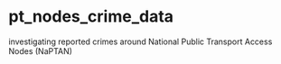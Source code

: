 # pt_nodes_crime_data
investigating reported crimes around National Public Transport Access Nodes (NaPTAN)
